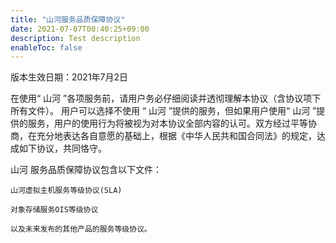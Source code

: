 ```yaml
---
title: "山河服务品质保障协议"
date: 2021-07-07T00:40:25+09:00
description: Test description
enableToc: false
---
```


版本生效日期：2021年7月2日

在使用“ 山河 ”各项服务前，请用户务必仔细阅读并透彻理解本协议（含协议项下所有文件）。 用户可以选择不使用 “ 山河 ”提供的服务，但如果用户使用“ 山河 ”提供的服务，用户的使用行为将被视为对本协议全部内容的认可。双方经过平等协商，在充分地表达各自意愿的基础上，根据《中华人民共和国合同法》的规定，达成如下协议，共同恪守。

山河 服务品质保障协议包含以下文件：

    山河虚拟主机服务等级协议(SLA)

    对象存储服务OIS等级协议

    以及未来发布的其他产品的服务等级协议。
